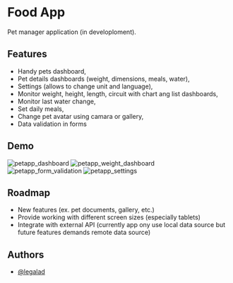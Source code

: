 # Food App

Pet manager application (in developloment). 

## Features

- Handy pets dashboard, 
- Pet details dashboards (weight, dimensions, meals, water),
- Settings (allows to change unit and language),
- Monitor weight, height, length, circuit with chart ang list dashboards, 
- Monitor last water change,
- Set daily meals,
- Change pet avatar using camara or gallery,
- Data validation in forms

## Demo

![petapp_dashboard](https://github.com/legalad/FoodApp/assets/109519711/dedb590e-a685-40a5-95a1-a57be55210c5)
![petapp_weight_dashboard](https://github.com/legalad/FoodApp/assets/109519711/d1f33df9-945e-47bf-809e-83dc72ae8352)
![petapp_form_validation](https://github.com/legalad/FoodApp/assets/109519711/cd918bdb-6bc5-451d-a07f-dbaeab739a83)
![petapp_settings](https://github.com/legalad/FoodApp/assets/109519711/2082332f-c507-47a3-9b5a-59d047d54eaa)

## Roadmap

- New features (ex. pet documents, gallery, etc.)
- Provide working with different screen sizes (especially tablets)
- Integrate with external API (currently app ony use local data source but future features demands remote data source)

## Authors

- [@legalad](https://www.github.com/legalad)
